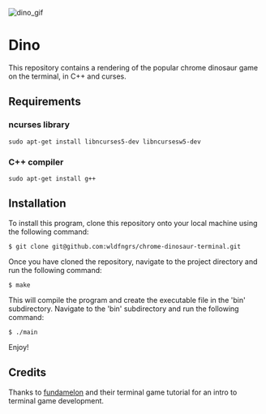 ![dino_gif](https://github.com/wldfngrs/chrome-dinosaur-terminal/blob/main/assets/dino.gif)
# Dino
This repository contains a rendering of the popular chrome dinosaur game on the terminal, in C++ and curses.

## Requirements

### ncurses library

`sudo apt-get install libncurses5-dev libncursesw5-dev`

### C++ compiler

`sudo apt-get install g++`

## Installation

To install this program, clone this repository onto your local machine using the following command:

`$ git clone git@github.com:wldfngrs/chrome-dinosaur-terminal.git`

Once you have cloned the repository, navigate to the project directory and run the following command:

`$ make`

This will compile the program and create the executable file in the 'bin' subdirectory. Navigate to the 'bin' subdirectory and run the following command:

`$ ./main`

Enjoy!

## Credits

Thanks to [fundamelon](https://github.com/fundamelon/terminal-game-tutorial) and their terminal game tutorial for an intro to terminal game development.

